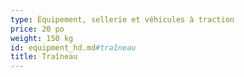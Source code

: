 ```yaml
---
type: Équipement, sellerie et véhicules à traction
price: 20 po
weight: 150 kg
id: equipment_hd.md#traîneau
title: Traîneau
---
```


